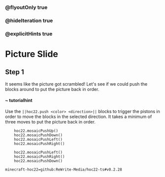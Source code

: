 ### @flyoutOnly true
### @hideIteration true
### @explicitHints true


# Picture Slide

## Step 1
It seems like the picture got scrambled! Let's see if we could push the blocks around to put the picture back in order.

#### ~ tutorialhint 
Use the ``||hoc22.push <color> <direction>||`` blocks to trigger the pistons in order to move the blocks in the selected direction. It takes a minimum of three moves to put the picture back in order.

```ghost
    hoc22.mosaicPushUp()
    hoc22.mosaicPushDown()
    hoc22.mosaicPushLeft()
    hoc22.mosaicPushRight()
```
```template
    hoc22.mosaicPushLeft()
    hoc22.mosaicPushRight()
    hoc22.mosaicPushDown()
```

```package
minecraft-hoc22=github:ReWrite-Media/hoc22-ts#v0.2.28
```